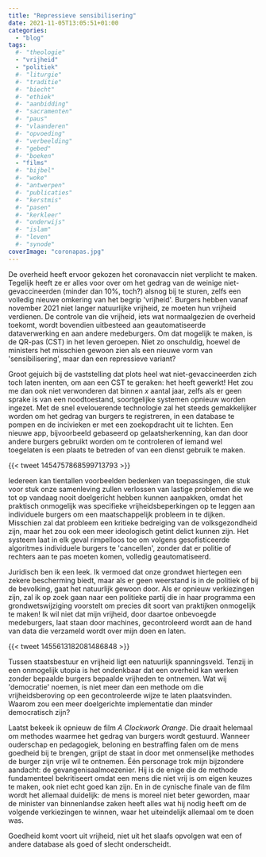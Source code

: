 ```yaml
---
title: "Repressieve sensibilisering"
date: 2021-11-05T13:05:51+01:00
categories: 
  - "blog"
tags:
  #- "theologie"
  - "vrijheid"
  - "politiek"
  #- "liturgie"
  #- "traditie"
  #- "biecht"
  #- "ethiek"
  #- "aanbidding"
  #- "sacramenten"
  #- "paus"
  #- "vlaanderen"
  #- "opvoeding"
  #- "verbeelding"
  #- "gebed"
  #- "boeken"
  - "films"
  #- "bijbel"
  #- "woke"
  #- "antwerpen"
  #- "publicaties"
  #- "kerstmis"
  #- "pasen"
  #- "kerkleer"
  #- "onderwijs"
  #- "islam"
  #- "leven"
  #- "synode"
coverImage: "coronapas.jpg"
---
```


De overheid heeft ervoor gekozen het coronavaccin niet verplicht te maken. Tegelijk heeft ze er alles voor over om het gedrag van de weinige niet-gevaccineerden (minder dan 10%, toch?) alsnog bij te sturen, zelfs een volledig nieuwe omkering van het begrip 'vrijheid'. Burgers hebben vanaf november 2021 niet langer natuurlijke vrijheid, ze moeten hun vrijheid verdienen. De controle van die vrijheid, iets wat normaalgezien de overheid toekomt, wordt bovendien uitbesteed aan geautomatiseerde dataverwerking en aan andere medeburgers. Om dat mogelijk te maken, is de QR-pas (CST) in het leven geroepen. Niet zo onschuldig, hoewel de ministers het misschien gewoon zien als een nieuwe vorm van 'sensibilisering', maar dan een repressieve variant? 

Groot gejuich bij de vaststelling dat plots heel wat niet-gevaccineerden zich toch laten inenten, om aan een CST te geraken: het heeft gewerkt! Het zou me dan ook niet verwonderen dat binnen _x_ aantal jaar, zelfs als er geen sprake is van een noodtoestand, soortgelijke systemen opnieuw worden ingezet. Met de snel evelouerende technologie zal het steeds gemakkelijker worden om het gedrag van burgers te registreren, in een database te pompen en de incivieken er met een zoekopdracht uit te lichten. Een nieuwe app, bijvoorbeeld gebaseerd op gelaatsherkenning, kan dan door andere burgers gebruikt worden om te controleren of iemand wel toegelaten is een plaats te betreden of van een dienst gebruik te maken. 

{{< tweet 1454757868599713793 >}}

Iedereen kan tientallen voorbeelden bedenken van toepassingen, die stuk voor stuk onze samenleving zullen verlossen van lastige problemen die we tot op vandaag nooit doelgericht hebben kunnen aanpakken, omdat het praktisch onmogelijk was specifieke vrijheidsbeperkingen op te leggen aan individuele burgers om een maatschappelijk probleem in te dijken. Misschien zal dat probleem een kritieke bedreiging van de volksgezondheid zijn, maar het zou ook een meer ideologisch getint delict kunnen zijn. Het systeem laat in elk geval rimpelloos toe om volgens gesofisticeerde algoritmes individuele burgers te 'cancellen', zonder dat er politie of rechters aan te pas moeten komen, volledig geautomatiseerd.

Juridisch ben ik een leek. Ik vermoed dat onze grondwet hiertegen een zekere bescherming biedt, maar als er geen weerstand is in de politiek of bij de bevolking, gaat het natuurlijk gewoon door. Als er opnieuw verkiezingen zijn, zal ik op zoek gaan naar een politieke partij die in haar programma een grondwetswijziging voorstelt om precies dit soort van praktijken onmogelijk te maken! Ik wil niet dat mijn vrijheid, door daartoe onbevoegde medeburgers, laat staan door machines, gecontroleerd wordt aan de hand van data die verzameld wordt over mijn doen en laten. 

{{< tweet 1455613182081486848 >}}

Tussen staatsbestuur en vrijheid ligt een natuurlijk spanningsveld. Tenzij in een onmogelijk utopia is het ondenkbaar dat een overheid kan werken zonder bepaalde burgers bepaalde vrijheden te ontnemen. Wat wij 'democratie' noemen, is niet meer dan een methode om die vrijheidsberoving op een gecontroleerde wijze te laten plaatsvinden. Waarom zou een meer doelgerichte implementatie dan minder democratisch zijn?

Laatst bekeek ik opnieuw de film _A Clockwork Orange_. Die draait helemaal om methodes waarmee het gedrag van burgers wordt gestuurd. Wanneer ouderschap en pedagogiek, beloning en bestraffing falen om de mens goedheid bij te brengen, grijpt de staat in door met onmenselijke methodes de burger zijn vrije wil te ontnemen. Één personage trok mijn bijzondere aandacht: de gevangenisaalmoezenier. Hij is de enige die de methode fundamenteel bekritiseert omdat een mens die niet vrij is om eigen keuzes te maken, ook niet echt goed kan zijn. En in de cynische finale van de film wordt het allemaal duidelijk: de mens is moreel niet beter geworden, maar de minister van binnenlandse zaken heeft alles wat hij nodig heeft om de volgende verkiezingen te winnen, waar het uiteindelijk allemaal om te doen was.

Goedheid komt voort uit vrijheid, niet uit het slaafs opvolgen wat een of andere database als goed of slecht onderscheidt.

